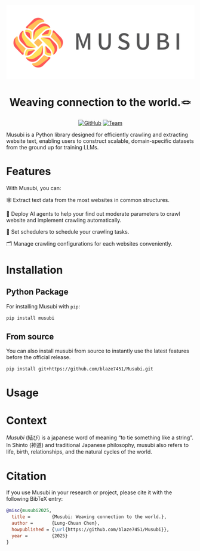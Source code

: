 <p align="center">
    <br>
    <img src="imgs\FullLogo.png" width="600"/>
    <br>
</p>

<h1 align="center">Weaving connection to the world.🪢</h1>

<p align="center">
    <a href="https://github.com/blaze7451/Musubi/blob/main/LICENSE"><img alt="GitHub" src="https://img.shields.io/badge/license-Apache_2.0-blue
    "></a>
    <a href="https://github.com/Musubi-ai"><img alt="Team" src="https://img.shields.io/badge/Built%20by-Musubi%20Team-blue"></a>
</p>

Musubi is a Python library designed for efficiently crawling and extracting website text, enabling users to construct scalable, domain-specific datasets from the ground up for training LLMs. 

# Features
With Musubi, you can:

🕸️ Extract text data from the most websites in common structures.

🤖 Deploy AI agents to help your find out moderate parameters to crawl website and implement crawling automatically.

📆 Set schedulers to schedule your crawling tasks.

🗂️ Manage crawling configurations for each websites conveniently.

# Installation
## Python Package
For installing Musubi with `pip`:
```bash
pip install musubi
``` 
## From source
You can also install musubi from source to instantly use the latest features before the official release.
```bash
pip install git+https://github.com/blaze7451/Musubi.git
``` 


# Usage


# Context
*Musubi* (結び) is a japanese word of meaning “to tie something like a string”. In Shinto (神道) and traditional Japanese philosophy, musubi also refers to life, birth, relationships, and the natural cycles of the world. 

# Citation
If you use Musubi in your research or project, please cite it with the following BibTeX entry:
```bibtex
@misc{musubi2025,
  title =        {Musubi: Weaving connection to the world.},
  author =       {Lung-Chuan Chen},
  howpublished = {\url{https://github.com/blaze7451/Musubi}},
  year =         {2025}
}
```